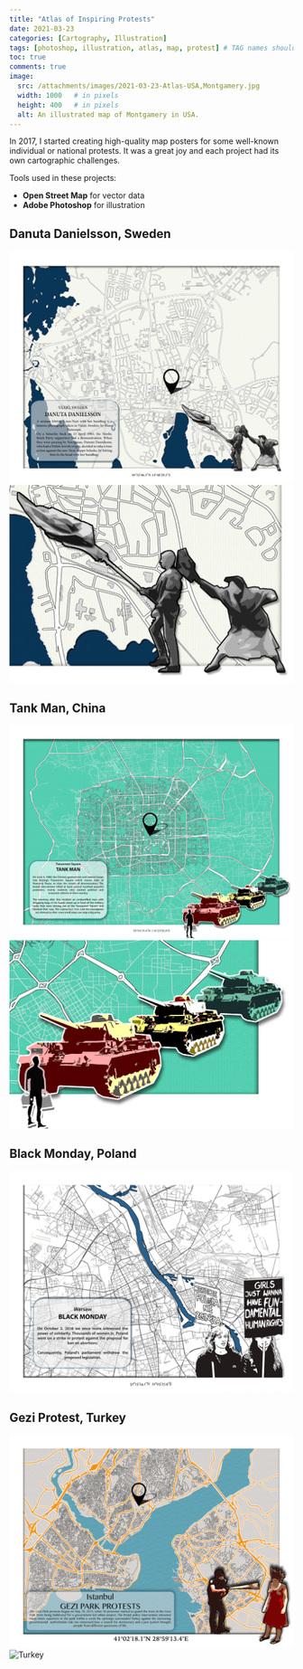 ```yaml
---
title: "Atlas of Inspiring Protests"
date: 2021-03-23
categories: [Cartography, Illustration]
tags: [photoshop, illustration, atlas, map, protest] # TAG names should always be lowercase
toc: true
comments: true
image:
  src: /attachments/images/2021-03-23-Atlas-USA,Montgamery.jpg
  width: 1000   # in pixels
  height: 400   # in pixels
  alt: An illustrated map of Montgamery in USA. 
---
```


In 2017, I started creating high-quality map posters for some well-known individual or national protests. It was a great joy and each project had its own cartographic challenges.

Tools used in these projects:
- **Open Street Map** for vector data
- **Adobe Photoshop** for illustration

## Danuta Danielsson, Sweden
![Sweden](/attachments/images/2021-03-23-Atlas-Vaxjo.jpg)
![Sweden](/attachments/images/2021-03-23-Atlas-Vaxjo2.jpg)

## Tank Man, China
![China](/attachments/images/2021-03-23-Atlas-Beijing.jpg)
![China](/attachments/images/2021-03-23-Atlas-Beijing2.jpg)

## Black Monday, Poland
![Poland](/attachments/images/2021-03-23-Atlas-Warsaw.jpg)

## Gezi Protest, Turkey
![Turkey](/attachments/images/2021-03-23-Atlas-Istanbul.jpg)
![Turkey](/attachments/images/2021-03-23-Atlas-Istanbul2.jpg)